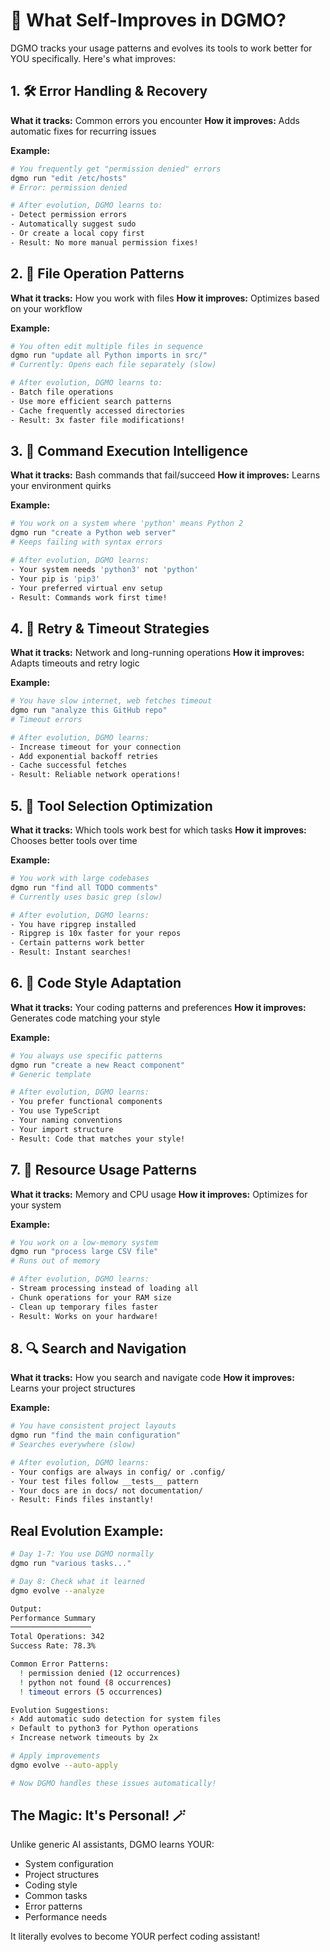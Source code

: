 # 🧬 What Self-Improves in DGMO?

DGMO tracks your usage patterns and evolves its tools to work better for YOU specifically. Here's what improves:

## 1. 🛠️ **Error Handling & Recovery**

**What it tracks:** Common errors you encounter
**How it improves:** Adds automatic fixes for recurring issues

**Example:**
```bash
# You frequently get "permission denied" errors
dgmo run "edit /etc/hosts"
# Error: permission denied

# After evolution, DGMO learns to:
- Detect permission errors
- Automatically suggest sudo
- Or create a local copy first
- Result: No more manual permission fixes!
```

## 2. 📁 **File Operation Patterns**

**What it tracks:** How you work with files
**How it improves:** Optimizes based on your workflow

**Example:**
```bash
# You often edit multiple files in sequence
dgmo run "update all Python imports in src/"
# Currently: Opens each file separately (slow)

# After evolution, DGMO learns to:
- Batch file operations
- Use more efficient search patterns
- Cache frequently accessed directories
- Result: 3x faster file modifications!
```

## 3. 🐚 **Command Execution Intelligence**

**What it tracks:** Bash commands that fail/succeed
**How it improves:** Learns your environment quirks

**Example:**
```bash
# You work on a system where 'python' means Python 2
dgmo run "create a Python web server"
# Keeps failing with syntax errors

# After evolution, DGMO learns:
- Your system needs 'python3' not 'python'
- Your pip is 'pip3'
- Your preferred virtual env setup
- Result: Commands work first time!
```

## 4. 🔄 **Retry & Timeout Strategies**

**What it tracks:** Network and long-running operations
**How it improves:** Adapts timeouts and retry logic

**Example:**
```bash
# You have slow internet, web fetches timeout
dgmo run "analyze this GitHub repo"
# Timeout errors

# After evolution, DGMO learns:
- Increase timeout for your connection
- Add exponential backoff retries
- Cache successful fetches
- Result: Reliable network operations!
```

## 5. 🎯 **Tool Selection Optimization**

**What it tracks:** Which tools work best for which tasks
**How it improves:** Chooses better tools over time

**Example:**
```bash
# You work with large codebases
dgmo run "find all TODO comments"
# Currently uses basic grep (slow)

# After evolution, DGMO learns:
- You have ripgrep installed
- Ripgrep is 10x faster for your repos
- Certain patterns work better
- Result: Instant searches!
```

## 6. 🧹 **Code Style Adaptation**

**What it tracks:** Your coding patterns and preferences
**How it improves:** Generates code matching your style

**Example:**
```bash
# You always use specific patterns
dgmo run "create a new React component"
# Generic template

# After evolution, DGMO learns:
- You prefer functional components
- You use TypeScript
- Your naming conventions
- Your import structure
- Result: Code that matches your style!
```

## 7. 💾 **Resource Usage Patterns**

**What it tracks:** Memory and CPU usage
**How it improves:** Optimizes for your system

**Example:**
```bash
# You work on a low-memory system
dgmo run "process large CSV file"
# Runs out of memory

# After evolution, DGMO learns:
- Stream processing instead of loading all
- Chunk operations for your RAM size
- Clean up temporary files faster
- Result: Works on your hardware!
```

## 8. 🔍 **Search and Navigation**

**What it tracks:** How you search and navigate code
**How it improves:** Learns your project structures

**Example:**
```bash
# You have consistent project layouts
dgmo run "find the main configuration"
# Searches everywhere (slow)

# After evolution, DGMO learns:
- Your configs are always in config/ or .config/
- Your test files follow __tests__ pattern
- Your docs are in docs/ not documentation/
- Result: Finds files instantly!
```

## Real Evolution Example:

```bash
# Day 1-7: You use DGMO normally
dgmo run "various tasks..."

# Day 8: Check what it learned
dgmo evolve --analyze

Output:
Performance Summary
──────────────────
Total Operations: 342
Success Rate: 78.3%

Common Error Patterns:
  ! permission denied (12 occurrences)
  ! python not found (8 occurrences)
  ! timeout errors (5 occurrences)

Evolution Suggestions:
⚡ Add automatic sudo detection for system files
⚡ Default to python3 for Python operations
⚡ Increase network timeouts by 2x

# Apply improvements
dgmo evolve --auto-apply

# Now DGMO handles these issues automatically!
```

## The Magic: It's Personal! 🪄

Unlike generic AI assistants, DGMO learns YOUR:
- System configuration
- Project structures  
- Coding style
- Common tasks
- Error patterns
- Performance needs

It literally evolves to become YOUR perfect coding assistant!